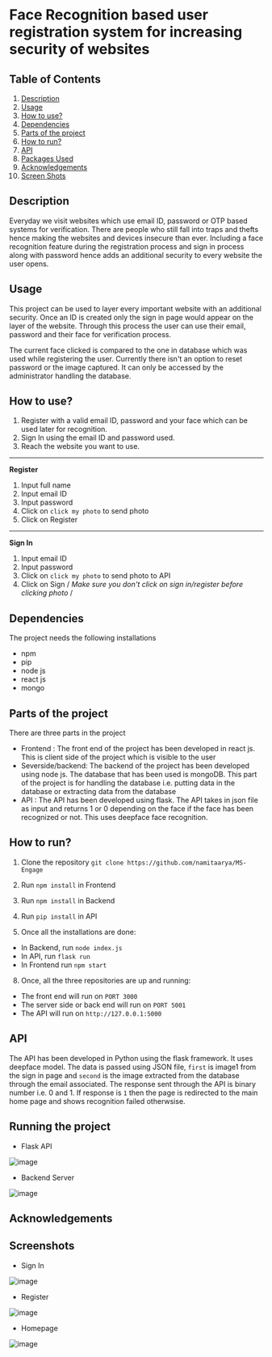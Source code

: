 
# Face Recognition based user registration system for increasing security of websites


## Table of Contents 
 
1. [ Description](#desc)
2. [ Usage ](#usage)
3. [ How to use? ](#how-to-use?)
4. [ Dependencies ](#Dependencies)
5. [ Parts of the project ](#Parts-of-the-project)
6. [ How to run? ](#How-to-run?)
7. [ API ](#API)
8. [ Packages Used ](#Packages)
9. [ Acknowledgements ](#Acknowledgements)
10. [ Screen Shots ](#Sreenshots)

## Description

Everyday we visit websites which use email ID, password or OTP based systems for verification. There are people who still fall into traps and thefts hence making the websites and devices insecure than ever. Including a face recognition feature during the registration process and sign in process along with password hence adds an additional security to every website the user opens. 


## Usage

This project can be used to layer every important website with an additional security. Once an ID is created only the sign in page would appear on the layer of the website. Through this process the user can use their email, password and their face for verification process. 

The current face clicked is compared to the one in database which was used while registering the user. Currently there isn't an option to reset password or the image captured. It can only be accessed by the administrator handling the database. 


## How to use?

1. Register with a valid email ID, password and your face which can be used later for recognition. 
2. Sign In using the email ID and password used. 
3. Reach the website you want to use. 
-----------------------------------------------
**Register**

1. Input full name
2. Input email ID
3. Input password
4. Click on ```click my photo``` to send photo 
5. Click on Register
------------------------------------------------
**Sign In**

1. Input email ID
2. Input password
3. Click on ```click my photo``` to send photo to API
4. Click on Sign
/
_Make sure you don't click on sign in/register before clicking photo_ /


## Dependencies

The project needs the following installations 

- npm 
- pip
- node js 
- react js 
- mongo

## Parts of the project

There are three parts in the project

- Frontend : The front end of the project has been developed in react js. This is client side of the project which is visible to the user
- Severside/backend: The backend of the project has been developed using node js. The database that has been used is mongoDB. This part of the project is for handling the database i.e. putting data in the database or extracting data from the database
- API : The API has been developed using flask. The API takes in json file as input and returns 1 or 0 depending on the face if the face has been recognized or not. This uses deepface face recognition.   


## How to run?

1. Clone the repository
```git clone https://github.com/namitaarya/MS-Engage ```

2. Run ```npm install``` in Frontend

3. Run ```npm install``` in Backend

4. Run ```pip install``` in API 

5. Once all the installations are done: 
- In Backend, run ```node index.js```
- In API, run ```flask run```
- In Frontend run ```npm start```

8. Once, all the three repositories are up and running: 
- The front end will run on ```PORT 3000```
- The server side or back end will run on ```PORT 5001```
- The API will run on ```http://127.0.0.1:5000```


## API

The API has been developed in Python using the flask framework. It uses deepface model. 
The data is passed using JSON file, ```first``` is image1 from the sign in page and ```second``` is the image extracted from the database through the email associated. The response sent through the API is binary number i.e. 0 and 1. 
If response is ```1``` then the page is redirected to the main home page and shows recognition failed otherwsise. 

## Running the project

- Flask API

![image](https://user-images.githubusercontent.com/25116462/170831669-224ff07b-adbe-486e-b96e-447f230b703b.png)

- Backend Server 

![image](https://user-images.githubusercontent.com/25116462/170831726-5ce77d75-901e-4f88-9bca-f7ba62ec793b.png)

## Acknowledgements

## Screenshots

- Sign In

![image](https://user-images.githubusercontent.com/25116462/170831745-0e6b3246-81e6-44c3-a65c-bcb55527f607.png)

- Register 

![image](https://user-images.githubusercontent.com/25116462/170831762-df3718f9-dd21-403e-a748-d9509eb69f15.png)

- Homepage 

![image](https://user-images.githubusercontent.com/25116462/170831810-9e2d7652-5396-4ca6-aef0-9b85a55ebf46.png)




 

